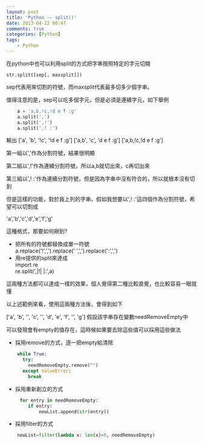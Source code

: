```yaml
---
layout: post
title: 'Python -- split()'
date: 2013-04-22 00:47
comments: true
categories: [Python]
tags:
	- Python
---
```


在python中也可以利用split的方式把字串按照特定的字元切開
	
	str.split([sep[, maxsplit]])

sep代表用來切割的符號，而maxsplit代表最多切多少個字串。

值得注意的是，sep可以吃多個字元，但是必須是連續字元，如下舉例

``` python
	a = 'a,b,!c,!d e f :g'
	a.split(',')
	a.split(',!')
	a.split(',! :')

```

<!--more-->


輸出
	['a', 'b', '!c', '!d e f :g']
	['a,b', 'c', 'd e f :g']
	['a,b,!c,!d e f :g']

第一組以','作為分割符號，結果很明顯

第二組以',!'作為連續分割符號，所以a,b就切出來，c再切出來

第三組以',! :'作為連續分割符號，但是因為字串中沒有符合的，所以就根本沒有切到

但是這樣的功能，對於我上列的字串，假如我想要以',! :'這四個作為分割符號，希望可以切割成

'a','b','c','d','e','f','g' 

這種格式，那要如何辦到?

- 把所有的符號都替換成單一符號  
	a.replace('!',',').replace(' ',',').replace(':',',')
- 用re提供的split來達成  
	import re  
	re.split(',|!| |:',a)  

這兩種方法都可以達成一樣的效果，個人覺得第二種比較直覺，也比較容易一眼就懂

以上述範例來看，使用這兩種方法後，會得到如下

['a', 'b', '', 'c', '', 'd', 'e', 'f', '', 'g']
假設該字串存在變數needRemoveEmpty中

可以發現會有empty的值存在，這時候如果要去除這些值可以採用這些做法

- 採用remove的方式，逐一把empty給清除
``` python
	while True:
	  try:
	    needRemoveEmpty.remove("")
	  except ValueError:
	    break
```
- 採用重新創立的方式
``` python
	 for entry in needRemoveEmpty:
     	if entry:
            newList.append(str(entry))
```
- 採用filter的方式
``` python
	newList=filter(lambda x: len(x)>0, needRemoveEmpty)
```

